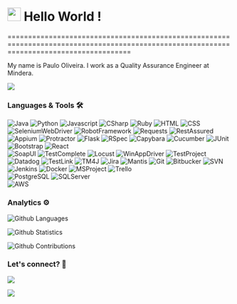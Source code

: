 
<h1><img src="https://emojis.slackmojis.com/emojis/images/1531849430/4246/blob-sunglasses.gif?1531849430" width="30"/> Hello World ! </h1>
==========================================================================================================================================


My name is Paulo Oliveira. I work as a Quality Assurance Engineer at Mindera.

![](http://estruyf-github.azurewebsites.net/api/VisitorHit?user=paulocoliveira&repo=paulocoliveira&countColorcountColor)

### Languages & Tools 🛠  
![Java](https://img.shields.io/badge/-Java-05122A?style=flat&color=green)&nbsp;![Python](https://img.shields.io/badge/-Python-05122A?style=flat&color=green)&nbsp;![Javascript](https://img.shields.io/badge/-Javascript-05122A?style=flat&color=green)&nbsp;![CSharp](https://img.shields.io/badge/-CSharp-05122A?style=flat&color=green)&nbsp;![Ruby](https://img.shields.io/badge/-Ruby-05122A?style=flat&color=green)&nbsp;![HTML](https://img.shields.io/badge/-HTML-05122A?style=flat&color=green)&nbsp;![CSS](https://img.shields.io/badge/-CSS-05122A?style=flat&color=green)&nbsp;  
![SeleniumWebDriver](https://img.shields.io/badge/-SeleniumWebDriver-05122A?style=flat&color=orange)&nbsp;![RobotFramework](https://img.shields.io/badge/-RobotFramework-05122A?style=flat&color=orange)&nbsp;![Requests](https://img.shields.io/badge/-Requests-05122A?style=flat&color=orange)&nbsp;![RestAssured](https://img.shields.io/badge/-RestAssured-05122A?style=flat&color=orange)&nbsp;![Appium](https://img.shields.io/badge/-Appium-05122A?style=flat&color=orange)&nbsp;![Protractor](https://img.shields.io/badge/-Protractor-05122A?style=flat&color=orange)&nbsp;![Flask](https://img.shields.io/badge/-Flask-05122A?style=flat&color=orange)&nbsp;![RSpec](https://img.shields.io/badge/-RSpec-05122A?style=flat&color=orange)&nbsp;![Capybara](https://img.shields.io/badge/-Capybara-05122A?style=flat&color=orange)&nbsp;![Cucumber](https://img.shields.io/badge/-Cucumber-05122A?style=flat&color=orange)&nbsp;![JUnit](https://img.shields.io/badge/-JUnit-05122A?style=flat&color=orange)&nbsp;![Bootstrap](https://img.shields.io/badge/-Bootstrap-05122A?style=flat&color=orange)&nbsp;![React](https://img.shields.io/badge/-React-05122A?style=flat&color=orange)&nbsp;  
![SoapUI](https://img.shields.io/badge/-SoapUI-05122A?style=flat&color=gray)&nbsp;![TestComplete](https://img.shields.io/badge/-TestComplete-05122A?style=flat&color=gray)&nbsp;![Locust](https://img.shields.io/badge/-Locust-05122A?style=flat&color=gray)&nbsp;![WinAppDriver](https://img.shields.io/badge/-WinAppDriver-05122A?style=flat&color=gray)&nbsp;![TestProject](https://img.shields.io/badge/-TestProject-05122A?style=flat&color=gray)&nbsp;![Datadog](https://img.shields.io/badge/-Datadog-05122A?style=flat&color=gray)&nbsp;![TestLink](https://img.shields.io/badge/-TestLink-05122A?style=flat&color=gray)&nbsp;![TM4J](https://img.shields.io/badge/-TM4J-05122A?style=flat&color=gray)&nbsp;![Jira](https://img.shields.io/badge/-Jira-05122A?style=flat&color=gray)&nbsp;![Mantis](https://img.shields.io/badge/-Mantis-05122A?style=flat&color=gray)&nbsp;![Git](https://img.shields.io/badge/-Git-05122A?style=flat&color=gray)&nbsp;![Bitbucker](https://img.shields.io/badge/-Bitbucker-05122A?style=flat&color=gray)&nbsp;![SVN](https://img.shields.io/badge/-SVN-05122A?style=flat&color=gray)&nbsp;![Jenkins](https://img.shields.io/badge/-Jenkins-05122A?style=flat&color=gray)&nbsp;![Docker](https://img.shields.io/badge/-Docker-05122A?style=flat&color=gray)&nbsp;![MSProject](https://img.shields.io/badge/-MSProject-05122A?style=flat&color=gray)&nbsp;![Trello](https://img.shields.io/badge/-Trello-05122A?style=flat&color=gray)&nbsp;  
![PostgreSQL](https://img.shields.io/badge/-PostgreSQL-05122A?style=flat&color=yellow)&nbsp;![SQLServer](https://img.shields.io/badge/-SQLServer-05122A?style=flat&color=yellow)&nbsp;  
![AWS](https://img.shields.io/badge/-AWS-05122A?style=flat&color=blue)&nbsp;  


### Analytics ⚙️

![Github Languages](https://github-readme-stats.vercel.app/api/top-langs/?username=paulocoliveira&layout=compact&count_private=true)

![Github Statistics](https://github-readme-stats.vercel.app/api/?username=paulocoliveira&count_private=true&show_icons=true)

![Github Contributions](https://github-readme-streak-stats.herokuapp.com/?user=paulocoliveira&hide_border=true)

### Let's connect? 🤝

<p align="left">

<a href="https://www.linkedin.com/in/pcesar/"><img src="https://img.shields.io/badge/-LinkedIn-0077B5?style=flat&logo=Linkedin&logoColor=white"/></a>

<a href="https://paulocoliveira.medium.com/"><img src="https://img.shields.io/badge/-Medium-%2312100E?style=flat&logo=medium&logoColor=white"/></a>

</p>